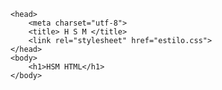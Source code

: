 <!DOCTYPE html>
<html lang="pt-br">

    <head>
        <meta charset="utf-8">
        <title> H S M </title>
        <link rel="stylesheet" href="estilo.css"> 
    </head>
    <body>
        <h1>HSM HTML</h1>
    </body>
</html>
